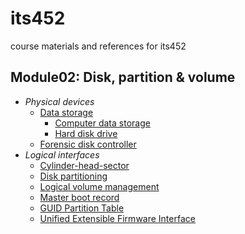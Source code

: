 # its452
course materials and references for its452

## Module02: Disk, partition & volume

* _Physical devices_
  * [Data storage](https://en.wikipedia.org/wiki/Data_storage)
    * [Computer data storage](https://en.wikipedia.org/wiki/Computer_data_storage)
    * [Hard disk drive](https://en.wikipedia.org/wiki/Hard_disk_drive)
  * [Forensic disk controller](https://en.wikipedia.org/wiki/Forensic_disk_controller)
* _Logical interfaces_
  * [Cylinder-head-sector](https://en.wikipedia.org/wiki/Cylinder-head-sector)
  * [Disk partitioning](https://en.wikipedia.org/wiki/Disk_partitioning)
  * [Logical volume management](https://en.wikipedia.org/wiki/Logical_volume_management)
  * [Master boot record](https://en.wikipedia.org/wiki/Master_boot_record)
  * [GUID Partition Table](https://en.wikipedia.org/wiki/GUID_Partition_Table)
  * [Unified Extensible Firmware Interface](https://uefi.org/)

